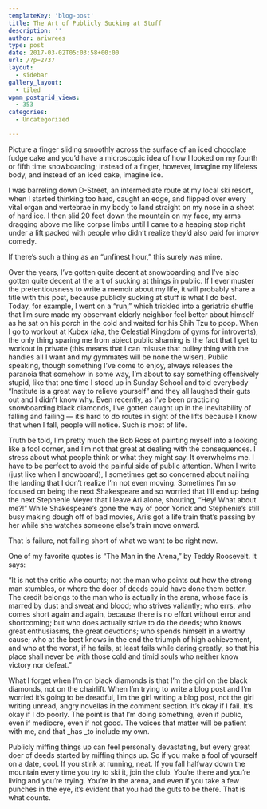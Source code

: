 ```yaml
---
templateKey: 'blog-post'
title: The Art of Publicly Sucking at Stuff
description: ''
author: ariwrees
type: post
date: 2017-03-02T05:03:58+00:00
url: /?p=2737
layout:
  - sidebar
gallery_layout:
  - tiled
wpmm_postgrid_views:
  - 353
categories:
  - Uncategorized

---
```

Picture a finger sliding smoothly across the surface of an iced chocolate fudge cake and you&#8217;d have a microscopic idea of how I looked on my fourth or fifth time snowboarding; instead of a finger, however, imagine my lifeless body, and instead of an iced cake, imagine ice.

I was barreling down D-Street, an intermediate route at my local ski resort, when I started thinking too hard, caught an edge, and flipped over every vital organ and vertebrae in my body to land straight on my nose in a sheet of hard ice. I then slid 20 feet down the mountain on my face, my arms dragging above me like corpse limbs until I came to a heaping stop right under a lift packed with people who didn&#8217;t realize they&#8217;d also paid for improv comedy.

If there&#8217;s such a thing as an &#8220;unfinest hour,&#8221; this surely was mine.

<!--more-->

Over the years, I&#8217;ve gotten quite decent at snowboarding and I&#8217;ve also gotten quite decent at the art of sucking at things in public. If I ever muster the pretentiousness to write a memoir about my life, it will probably share a title with this post, because publicly sucking at stuff is what I do best. Today, for example, I went on a &#8220;run,&#8221; which trickled into a geriatric shuffle that I&#8217;m sure made my observant elderly neighbor feel better about himself as he sat on his porch in the cold and waited for his Shih Tzu to poop. When I go to workout at Kubex (aka, the Celestial Kingdom of gyms for introverts), the only thing sparing me from abject public shaming is the fact that I get to workout in private (this means that I can misuse that pulley thing with the handles all I want and my gymmates will be none the wiser). Public speaking, though something I&#8217;ve come to enjoy, always releases the paranoia that somehow in some way, I&#8217;m about to say something offensively stupid, like that one time I stood up in Sunday School and told everybody &#8220;Institute is a great way to relieve yourself&#8221; and they all laughed their guts out and I didn&#8217;t know why. Even recently, as I&#8217;ve been practicing snowboarding black diamonds, I&#8217;ve gotten caught up in the inevitability of falling and failing &#8212; it&#8217;s hard to do routes in sight of the lifts because I know that when I fall, people will notice. Such is most of life.

Truth be told, I&#8217;m pretty much the Bob Ross of painting myself into a looking like a fool corner, and I&#8217;m not that great at dealing with the consequences. I stress about what people think or what they might say. It overwhelms me. I have to be perfect to avoid the painful side of public attention. When I write (just like when I snowboard), I sometimes get so concerned about nailing the landing that I don&#8217;t realize I&#8217;m not even moving. Sometimes I&#8217;m so focused on being the next Shakespeare and so worried that I&#8217;ll end up being the next Stephenie Meyer that I leave Ari alone, shouting, &#8220;Hey! What about me?!&#8221; While Shakespeare&#8217;s gone the way of poor Yorick and Stephenie&#8217;s still busy making dough off of bad movies, Ari&#8217;s got a life train that&#8217;s passing by her while she watches someone else&#8217;s train move onward.

That is failure, not falling short of what we want to be right now.

One of my favorite quotes is &#8220;The Man in the Arena,&#8221; by Teddy Roosevelt. It says:

&#8220;It is not the critic who counts; not the man who points out how the strong man stumbles, or where the doer of deeds could have done them better. The credit belongs to the man who is actually in the arena, whose face is marred by dust and sweat and blood; who strives valiantly; who errs, who comes short again and again, because there is no effort without error and shortcoming; but who does actually strive to do the deeds; who knows great enthusiasms, the great devotions; who spends himself in a worthy cause; who at the best knows in the end the triumph of high achievement, and who at the worst, if he fails, at least fails while daring greatly, so that his place shall never be with those cold and timid souls who neither know victory nor defeat.&#8221;

What I forget when I&#8217;m on black diamonds is that I&#8217;m the girl on the black diamonds, not on the chairlift. When I&#8217;m trying to write a blog post and I&#8217;m worried it&#8217;s going to be dreadful, I&#8217;m the girl writing a blog post, not the girl writing unread, angry novellas in the comment section. It&#8217;s okay if I fail. It&#8217;s okay if I do poorly. The point is that I&#8217;m doing something, even if public, even if mediocre, even if not good. The voices that matter will be patient with me, and that _has _to include my own.

Publicly miffing things up can feel personally devastating, but every great doer of deeds started by miffing things up. So if you make a fool of yourself on a date, cool. If you stink at running, neat. If you fall halfway down the mountain every time you try to ski it, join the club. You&#8217;re there and you&#8217;re living and you&#8217;re trying. You&#8217;re in the arena, and even if you take a few punches in the eye, it&#8217;s evident that you had the guts to be there. That is what counts.
